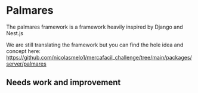 # Palmares
The palmares framework is a framework heavily inspired by Django and Nest.js

We are still translating the framework but you can find the hole idea and concept here: 
https://github.com/nicolasmelo1/mercafacil_challenge/tree/main/packages/server/palmares


## Needs work and improvement
